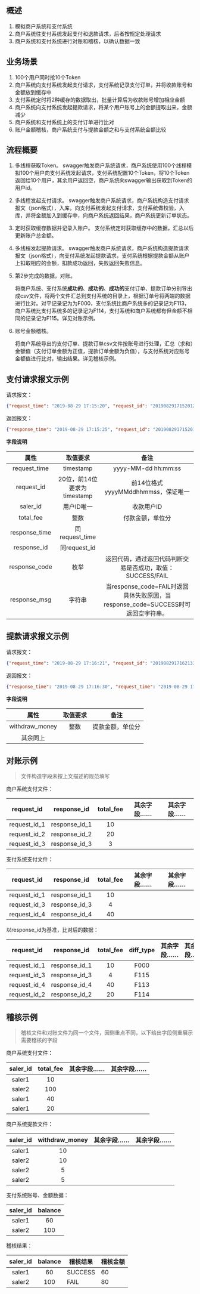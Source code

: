 ## 概述
1. 模拟商户系统和支付系统
2. 商户系统往支付系统发起支付和退款请求，后者按规定处理请求
3. 商户系统和支付系统进行对账和稽核，以确认数据一致

## 业务场景

1. 100个用户同时抢10个Token
2. 商户系统向支付系统发起支付请求，支付系统记录支付订单，并将收款账号和金额放到缓存中
3. 支付系统定时将2种缓存的数据取出，批量计算后为收款账号增加相应金额
4. 商户系统向支付系统发起提款请求，将某个用户账号上的金额提取出来，金额减少
5. 商户系统和支付系统上的支付订单进行比对
6. 账户金额稽核，商户系统支付与提款金额之和与支付系统金额比较

## 流程概要

1. 多线程获取Token。
  swagger触发商户系统请求，商户系统使用100个线程模拟100个用户向支付系统发起请求，支付系统配置10个Token，将10个Token返回给10个用户，其余用户返回空，商户系统向swagger输出获取到Token的用户id。

2. 多线程发起支付请求。
  swagger触发商户系统请求，商户系统构造支付请求报文（json格式），入库，向支付系统发起支付请求，支付系统做校验，入库，并将金额加入到缓存中，向商户系统返回结果，商户系统更新订单状态。

3. 定时获取缓存数据并记录入账户。
  支付系统定时获取缓存中的数据，汇总以后更新账户总金额。

4. 多线程发起提款请求。
  swagger触发商户系统请求，商户系统构造提款请求报文（json格式），向支付系统发起提款请求，支付系统根据提款金额从账户上扣取相应的金额，扣款成功返回，失败返回失败信息。

5. 第2步完成的数据，对账。

   将商户系统、支付系统**成功的**、**成功的**、**成功的**支付订单、提款订单分别导出成csv文件，将两个文件汇总到支付系统的目录上，根据订单号将两端的数据进行比对。对平记录记为为F000，支付系统比商户系统多的记录记为F113，商户系统比支付系统多的记录记为F114，支付系统和商户系统都有但金额不相同的记录记为F115。详见对账示例。

6. 账号金额稽核。

   将商户系统导出的支付订单、提款订单csv文件按账号进行处理，汇总（求和）金额值（支付订单金额为正值，提款订单金额为负值），与支付系统对应账号金额值进行比对，输出结果。详见稽核示例。

## 支付请求报文示例

请求报文：
```json
{"request_time": "2019-08-29 17:15:20", "request_id": "20190829171520123456", "saler_id": "saler2", "total_fee": "100"}
```
返回报文：

```json
{"response_time": "2019-08-29 17:15:25", "request_id": "20190829171520123456", "response_id": "20190829171525654321", "saler_id": "saler2", "total_fee": "100", "reponse_code": "SUCCESS", "response_msg": "OK"}
```



**字段说明**

|     属性      |          取值要求           |                             备注                             |
| :-----------: | :-------------------------: | :----------------------------------------------------------: |
| request_time  |          timestamp          |                     yyyy-MM-dd hh:mm:ss                      |
|  request_id   | 20位，前14位要求为timestamp |              前14位格式yyyyMMddhhmmss，保证唯一              |
|   saler_id    |         用户ID唯一          |                          收款用户ID                          |
|   total_fee   |            整数             |                       付款金额，单位分                       |
| response_time |       同request_time        |                                                              |
|  response_id  |        同request_id         |                                                              |
| response_code  |            枚举             |  返回代码，通过返回代码判断交易是否成功，取值：SUCCESS/FAIL  |
|  response_msg  |           字符串            | 当response_code=FAIL时返回具体失败原因，当response_code=SUCCESS时可返回空字符串。 |



## 提款请求报文示例
请求报文：
```json
{"request_time": "2019-08-29 17:16:21", "request_id": "20190829171621334455", "withdraw_money": "100", "saler_id": "saler1"}
```
返回报文：

```json
{"response_time": "2019-08-29 17:16:30", "request_time": "2019-08-29 17:16:21", "request_id": "20190829171621334455", "withdraw_money": "100", "saler_id": "saler1", "response_id": "20190829171630554433", "reponse_code": "FAIL", "response_msg": "账户余额不足，提款失败"}
```

**字段说明**

|      属性      | 取值要求 |       备注       |
| :------------: | :------: | :--------------: |
| withdraw_money |   整数   | 提款金额，单位分 |
|    其余同上    |          |                  |



## 对账示例

> 文件构造字段未按上文描述的规范填写

商户系统支付文件：

|      request_id      | response_id |       total_fee       |    其余字段……   | 其余字段…… |
| :------------: | :------: | :--------------: | :------: | -------------- |
| request_id_1 | response_id_1 | 10 | |  |
| request_id_2 | response_id_2 | 20 | |  |
| request_id_3 | response_id_3 | 3 | |  |

支付系统支付文件：

|      request_id      | response_id |       total_fee       |    其余字段……   | 其余字段…… |
| :------------: | :------: | :--------------: | :------: | -------------- |
| request_id_1 | response_id_1 | 10 | |  |
| request_id_3 | response_id_3 | 4 | |  |
| request_id_4 | response_id_4 | 40 | |  |

以response_id为基准，比对后的数据：

|      request_id      | response_id |       total_fee       | diff_type | 其余字段…… | 其余字段…… |
| :------------: | :------: | :--------------: | :------: | -------------- | -------------- |
| request_id_1 | response_id_1 | 10 | F000 |  |  |
| request_id_3 | response_id_3 | 4 | F115 |  |  |
| request_id_4 | response_id_4 | 40 | F113 |  |  |
| request_id_2 | response_id_2 | 20 | F114 | |  |

## 稽核示例

> 稽核文件和对账文件为同一个文件，因侧重点不同，以下给出字段侧重展示需要稽核的字段

商户系统支付文件：

| saler_id | total_fee | 其余字段…… | 其余字段…… |
| :------: | :-------: | ---------- | ---------- |
|  saler1  |    10     |            |            |
|  saler2  |    100    |            |            |
|  saler1  |    40     |            |            |
|  saler1  |    20     |            |            |

商户系统提款文件：

| saler_id | withdraw_money | 其余字段…… | 其余字段…… |
| :------: | :------------: | ---------- | ---------- |
|  saler1  |       10       |            |            |
|  saler2  |       10       |            |            |
|  saler2  |       5        |            |            |
|  saler2  |       5        |            |            |

支付系统账号、金额数据：

| saler_id | balance |
| :------: | :-----: |
|  saler1  |   60    |
|  saler2  |   100   |

稽核结果：

| saler_id | balance | 稽核结果 | 稽核金额 |
| :------: | :------------: | ---------- | ---------- |
|  saler1  |       60       |   SUCCESS         |   60         |
|  saler2  |       100       |     FAIL       |      80      |
